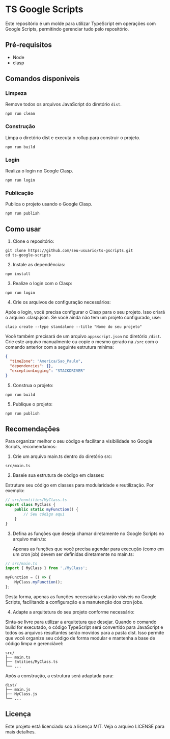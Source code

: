 # TS Google Scripts

Este repositório é um molde para utilizar TypeScript em operações com Google Scripts, permitindo gerenciar tudo pelo
repositório.

## Pré-requisitos

- Node
- clasp

## Comandos disponíveis

### Limpeza

Remove todos os arquivos JavaScript do diretório `dist`.

```shell
npm run clean
```

### Construção

Limpa o diretório dist e executa o rollup para construir o projeto.

```shell
npm run build
```

### Login

Realiza o login no Google Clasp.

```shell
npm run login
```

### Publicação

Publica o projeto usando o Google Clasp.

```shell
npm run publish
```

## Como usar

1. Clone o repositório:

```shell
git clone https://github.com/seu-usuario/ts-gscripts.git
cd ts-google-scripts
```

2. Instale as dependências:

```shell
npm install
```

3. Realize o login com o Clasp:

```shell
npm run login
```
4. Crie os arquivos de configuração necessários:

Após o login, você precisa configurar o Clasp para o seu projeto. Isso criará o arquivo .clasp.json. Se você ainda não tem um projeto configurado, use:

```shell
clasp create --type standalone --title "Nome do seu projeto"
```

Você também precisará de um arquivo `appsscript.json` no diretório `/dist`. Crie este arquivo manualmente ou copie o mesmo gerado na `/src` com o comando anterior com a seguinte estrutura mínima:

```json
{
  "timeZone": "America/Sao_Paulo",
  "dependencies": {},
  "exceptionLogging": "STACKDRIVER"
}

```

5.  Construa o projeto:

```shell
npm run build
```

5. Publique o projeto:

```shell
npm run publish
```

## Recomendações

Para organizar melhor o seu código e facilitar a visibilidade no Google Scripts, recomendamos:

1. Crie um arquivo main.ts dentro do diretório src:

```shell
src/main.ts
```

2. Baseie sua estrutura de código em classes:

Estruture seu código em classes para modularidade e reutilização. Por exemplo:

```typescript
// src/enntities/MyClass.ts
export class MyClass {
    public static myFunction() {
        // Seu código aqui
    }
}
```

3. Defina as funções que deseja chamar diretamente no Google Scripts no arquivo main.ts:

    Apenas as funções que você precisa agendar para execução (como em um cron job) devem ser definidas diretamente no main.ts:

```typescript
// src/main.ts
import { MyClass } from './MyClass';

myFunction = () => {
    MyClass.myFunction();
};
```
Desta forma, apenas as funções necessárias estarão visíveis no Google Scripts, facilitando a configuração e a manutenção dos cron jobs.

4. Adapte a arquitetura do seu projeto conforme necessário:

Sinta-se livre para utilizar a arquitetura que desejar. Quando o comando build for executado, o código TypeScript será convertido para JavaScript e todos os arquivos resultantes serão movidos para a pasta dist. Isso permite que você organize seu código de forma modular e mantenha a base de código limpa e gerenciável:

```shell
src/
├── main.ts
├── Entities/MyClass.ts
└── ...

```

Após a construção, a estrutura será adaptada para:

```shell
dist/
├── main.js
├── MyClass.js
└── ...
```

## Licença

Este projeto está licenciado sob a licença MIT. Veja o arquivo LICENSE para mais detalhes.
